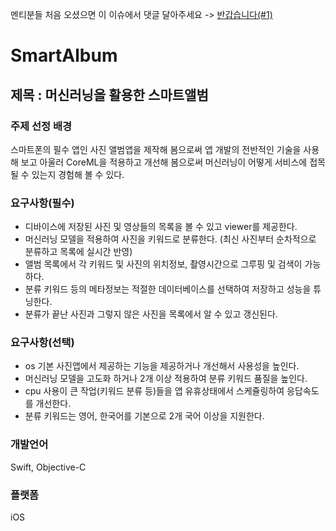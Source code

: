 멘티분들 처음 오셨으면 이 이슈에서 댓글 달아주세요 -> [반갑습니다(#1)](../../issues/1)


# SmartAlbum

## 제목 : 머신러닝을 활용한 스마트앨범

### 주제 선정 배경
스마트폰의 필수 앱인 사진 앨범앱을 제작해 봄으로써 앱 개발의 전반적인 기술을 사용해 보고 아울러 CoreML을 적용하고 개선해 봄으로써 머신러닝이 어떻게 서비스에 접목될 수 있는지 경험해 볼 수 있다.

### 요구사항(필수)
- 디바이스에 저장된 사진 및 영상들의 목록을 볼 수 있고 viewer를 제공한다.
- 머신러닝 모델을 적용하여 사진을 키워드로 분류한다. (최신 사진부터 순차적으로 분류하고 목록에 실시간 반영)
- 앨범 목록에서 각 키워드 및 사진의 위치정보, 촬영시간으로 그루핑 및 검색이 가능하다.
- 분류 키워드 등의 메타정보는 적절한 데이터베이스를 선택하여 저장하고 성능을 튜닝한다.
- 분류가 끝난 사진과 그렇지 않은 사진을 목록에서 알 수 있고 갱신된다.

### 요구사항(선택)
- os 기본 사진앱에서 제공하는 기능을 제공하거나 개선해서 사용성을 높인다.
- 머신러닝 모델을 고도화 하거나 2개 이상 적용하여 분류 키워드 품질을 높인다.
- cpu 사용이 큰 작업(키워드 분류 등)들을 앱 유휴상태에서 스케쥴링하여 응답속도를 개선한다.
- 분류 키워드는 영어, 한국어를 기본으로 2개 국어 이상을 지원한다.

### 개발언어
Swift, Objective-C

### 플랫폼
iOS
